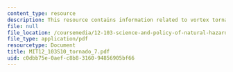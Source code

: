```yaml
---
content_type: resource
description: This resource contains information related to vortex tornadoes.
file: null
file_location: /coursemedia/12-103-science-and-policy-of-natural-hazards-spring-2010/c0dbb75e0aefc8b8316094856905bf66_MIT12_103S10_tornado_7.pdf
file_type: application/pdf
resourcetype: Document
title: MIT12_103S10_tornado_7.pdf
uid: c0dbb75e-0aef-c8b8-3160-94856905bf66
---
```

